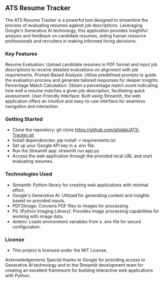 ## ATS Resume Tracker
The ATS Resume Tracker is a powerful tool designed to streamline the process of evaluating resumes against job descriptions. Leveraging Google's Generative AI technology, this application provides insightful analysis and feedback on candidate resumes, aiding human resource professionals and recruiters in making informed hiring decisions.

### Key Features
Resume Evaluation: Upload candidate resumes in PDF format and input job descriptions to receive detailed evaluations on alignment with job requirements.
Prompt-Based Analysis: Utilize predefined prompts to guide the evaluation process and generate tailored responses for deeper insights.
Percentage Match Calculation: Obtain a percentage match score indicating how well a resume matches a given job description, facilitating quick assessment.
User-Friendly Interface: Built using Streamlit, the web application offers an intuitive and easy-to-use interface for seamless navigation and interaction.

### Getting Started

- Clone the repository: git clone https://github.com/allokkk/ATS-Tracker.git
- Install dependencies: pip install -r requirements.txt
- Set up your Google API key in a .env file.
- Run the Streamlit app: streamlit run app.py
- Access the web application through the provided local URL and start evaluating resumes.

### Technologies Used
- Streamlit: Python library for creating web applications with minimal effort.
- Google's Generative AI: Utilized for generating content and insights based on provided inputs.
- PDF2Image: Converts PDF files to images for processing.
- PIL (Python Imaging Library): Provides image processing capabilities for working with image data.
- dotenv: Loads environment variables from a .env file for secure configuration.

### License
- This project is licensed under the MIT License.

Acknowledgements
Special thanks to Google for providing access to Generative AI technology and to the Streamlit development team for creating an excellent framework for building interactive web applications with Python.
